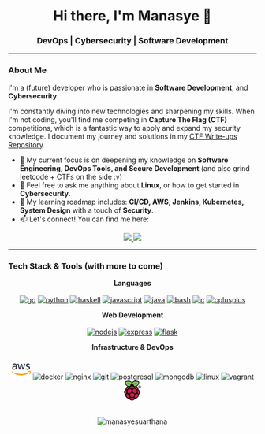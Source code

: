 <div align="center">
  <h1>Hi there, I'm Manasye 👋</h1>
  <h3>DevOps | Cybersecurity | Software Development</h3>
</div>

---

### About Me

I'm a (future) developer who is passionate in **Software Development**, and **Cybersecurity**.

I'm constantly diving into new technologies and sharpening my skills. When I'm not coding, you'll find me competing in **Capture The Flag (CTF)** competitions, which is a fantastic way to apply and expand my security knowledge. I document my journey and solutions in my [CTF Write-ups Repository](https://github.com/manasyesuarthana/CTF-WriteUps).

- 🌱 My current focus is on deepening my knowledge on **Software Engineering, DevOps Tools, and Secure Development** (and also grind leetcode + CTFs on the side :v)
- 💬 Feel free to ask me anything about **Linux**, or how to get started in **Cybersecurity**.
- 🚀 My learning roadmap includes: **CI/CD, AWS, Jenkins, Kubernetes, System Design** with a touch of **Security**.
- 📫 Let's connect! You can find me here:

<p align="center">
  <a href="https://instagram.com/manasyesuarthana" target="_blank">
    <img src="https://img.shields.io/badge/Instagram-%23E4405F.svg?style=for-the-badge&logo=Instagram&logoColor=white" target="_blank" />
  </a>
  <a href="https://id.linkedin.com/in/i-putu-herjuna-manasye-suarthana-6a1b93294" target="_blank"><img src="https://img.shields.io/badge/LinkedIn-%230077B5.svg?style=for-the-badge&logo=linkedin&logoColor=white" target="_blank" />
  </a>
</p>

---

### Tech Stack & Tools (with more to come)

<p align="center">
  <strong>Languages</strong><br><br>
  <a href="https://go.dev" target="_blank" rel="noreferrer"><img src="https://camo.githubusercontent.com/4ad3d591b6116da1877e0a959ae0a10c22e077efc30eb8d386c8e6462a26d2cc/68747470733a2f2f63646e2e6a7364656c6976722e6e65742f67682f64657669636f6e732f64657669636f6e2f69636f6e732f676f2f676f2d6f726967696e616c2e737667" alt="go" width="40" height="40"/></a>
  <a href="https://www.python.org" target="_blank" rel="noreferrer"><img src="https://raw.githubusercontent.com/abranhe/programming-languages-logos/refs/heads/master/src/python/python.png" alt="python" width="40" height="40"/></a>
  <a href="https://www.haskell.org/" target="_blank" rel="noreferrer"><img src="https://cdn-icons-png.flaticon.com/512/5968/5968259.png" alt="haskell" width="40" height="40"/></a>
  <a href="https://developer.mozilla.org/en-US/docs/Web/JavaScript" target="_blank" rel="noreferrer"><img src="https://cdn.simpleicons.org/javascript/F7DF1E" alt="javascript" width="40" height="40"/></a>
  <a href="https://www.java.com" target="_blank" rel="noreferrer"><img src="https://raw.githubusercontent.com/abranhe/programming-languages-logos/refs/heads/master/src/java/java.png" alt="java" width="40" height="40"/></a>
  <a href="https://www.gnu.org/software/bash/" target="_blank" rel="noreferrer"><img src="https://cdn.simpleicons.org/gnubash/4EAA25" alt="bash" width="40" height="40"/></a>
  <a href="https://www.cprogramming.com/" target="_blank" rel="noreferrer"><img src="https://raw.githubusercontent.com/abranhe/programming-languages-logos/refs/heads/master/src/c/c.png?" alt="c" width="40" height="40"/></a>
  <a href="https://www.w3schools.com/cpp/" target="_blank" rel="noreferrer"><img src="https://raw.githubusercontent.com/abranhe/programming-languages-logos/refs/heads/master/src/cpp/cpp.png" alt="cplusplus" width="40" height="40"/></a>
</p>
<p align="center">
  <strong>Web Development</strong><br><br>
  <a href="https://nodejs.org" target="_blank" rel="noreferrer"><img src="https://cdn.simpleicons.org/nodedotjs/339933" alt="nodejs" width="40" height="40"/></a>
  <a href="https://expressjs.com" target="_blank" rel="noreferrer"><img src="https://cdn.simpleicons.org/express/000000?color=white" alt="express" width="40" height="40"/></a>
  <a href="https://flask.palletsprojects.com/" target="_blank" rel="noreferrer"><img src="https://cdn.simpleicons.org/flask/FFFFFF" alt="flask" width="40" height="40"/></a>
<p align="center">
  <strong>Infrastructure & DevOps</strong><br><br>
  <a href="https://aws.amazon.com" target="_blank" rel="noreferrer"><img src="https://raw.githubusercontent.com/devicons/devicon/master/icons/amazonwebservices/amazonwebservices-original-wordmark.svg" alt="aws" width="40" height="40"/></a>
  <a href="https://www.docker.com/" target="_blank" rel="noreferrer"><img src="https://cdn.simpleicons.org/docker/2496ED" alt="docker" width="40" height="40"/></a>
  <a href="https://www.nginx.com" target="_blank" rel="noreferrer"><img src="https://cdn.simpleicons.org/nginx/269539" alt="nginx" width="40" height="40"/></a>
  <a href="https://git-scm.com/" target="_blank" rel="noreferrer"><img src="https://cdn.simpleicons.org/git/F05032" alt="git" width="40" height="40"/></a>
  <a href="https://www.postgresql.org" target="_blank" rel="noreferrer"><img src="https://camo.githubusercontent.com/f76ca013b330e2bffb000dfd1f5487432ead1d7c6f489b6051a5ac5853ea4c78/68747470733a2f2f63646e2e6a7364656c6976722e6e65742f67682f64657669636f6e732f64657669636f6e2f69636f6e732f706f737467726573716c2f706f737467726573716c2d6f726967696e616c2e737667" alt="postgresql" width="40" height="40"/></a>
  <a href="https://www.mongodb.com" target="_blank" rel="noreferrer"><img src="https://raw.githubusercontent.com/mongodb/mongo/refs/heads/master/docs/leaf.svg" alt="mongodb" width="40" height="40"/></a>
  <a href="https://www.linux.org/" target="_blank" rel="noreferrer"><img src="https://cdn.simpleicons.org/linux/FCC624" alt="linux" width="40" height="40"/></a>
  <a href="https://developer.hashicorp.com/vagrant" target="_blank" rel="noreferrer"><img src="https://icon.icepanel.io/Technology/svg/HashiCorp-Vagrant.svg" alt="vagrant" width="40" height="40"/></a>
  <a href="https://www.raspberrypi.com" target="_blank" rel="noreferrer"><img src="https://raw.githubusercontent.com/iiiypuk/rpi-icon/master/raspberry-pi-logo_resized_256.png" alt="raspberrypi" width="40" height="40"/></a>
</p>


<div align="center">
  <br>
  <img src="https://github-readme-stats.vercel.app/api/top-langs?username=manasyesuarthana&show_icons=true&locale=en&layout=compact&theme=tokyonight" alt="manasyesuarthana" />
  <br>

